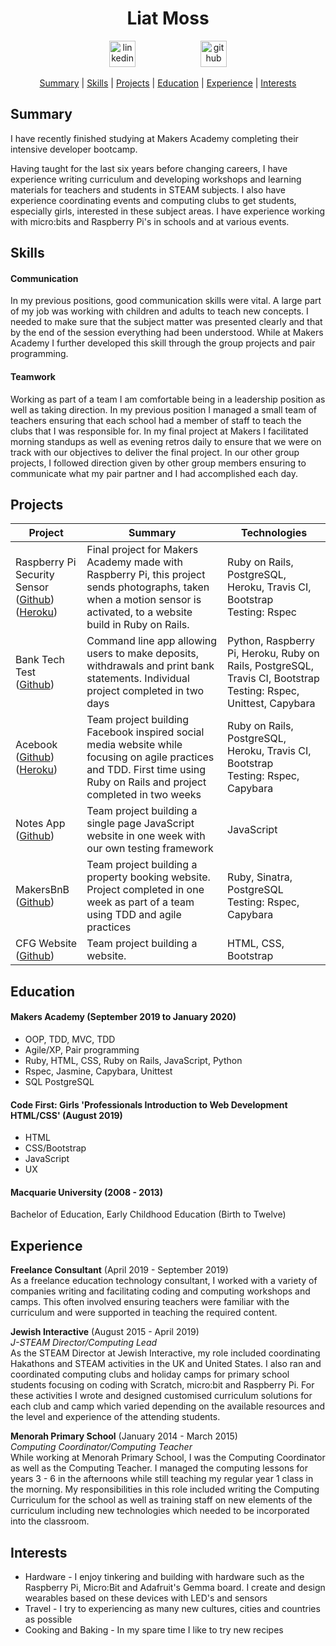 <h1 align="center">Liat Moss</h1>
<p align="center">
<a  href="https://www.linkedin.com/in/liat-moss-51a50b115/"><img src="https://www.iconfinder.com/data/icons/free-social-icons/67/linkedin_circle_color-512.png" alt="linkedin" hspace="50" height="42" width="42"></a>
<a  href="https://github.com/Liatmoss"><img src="https://cdn0.iconfinder.com/data/icons/octicons/1024/mark-github-512.png" alt="github" hspace="50" height="42" width="42"></a>

<div align="center">

[Summary](#summary) |
[Skills](#skills) |
[Projects](#projects) |
[Education](#education) |
[Experience](#experience) |
[Interests](#interests)

</div>

## Summary

I have recently finished studying at Makers Academy completing their intensive developer bootcamp.

Having taught for the last six years before changing careers, I have experience writing curriculum and developing workshops and learning materials for teachers and students in STEAM subjects. I also have experience coordinating events and computing clubs to get students, especially girls, interested in these subject areas. I have experience working with micro:bits and Raspberry Pi's in schools and at various events.

## Skills

#### Communication

In my previous positions, good communication skills were vital. A large part of my job was working with children and adults to teach new concepts. I needed to make sure that the subject matter was presented clearly and that by the end of the session everything had been understood. While at Makers Academy I further developed this skill through the group projects and pair programming.

#### Teamwork

Working as part of a team I am comfortable being in a leadership position as well as taking direction. In my previous position I managed a small team of teachers ensuring that each school had a member of staff to teach the clubs that I was responsible for. In my final project at Makers I facilitated morning standups as well as evening retros daily to ensure that we were on track with our objectives to deliver the final project. In our other group projects, I followed direction given by other group members ensuring to communicate what my pair partner and I had accomplished each day.

## Projects

| Project       | Summary       | Technologies  |
| ------------- |---------------| --------------|
| Raspberry Pi Security Sensor <br> ([Github](https://github.com/Liatmoss/RPI-Security-Sensor))<br>([Heroku](https://rpi-security-system.herokuapp.com/))|Final project for Makers Academy made with Raspberry Pi, this project sends photographs, taken when a motion sensor is activated, to a website build in Ruby on Rails.|  Ruby on Rails, PostgreSQL, Heroku, Travis CI, Bootstrap<br>Testing: Rspec |
| Bank Tech Test <br> ([Github](https://github.com/Liatmoss/bank_tech_test)) | Command line app allowing users to make deposits, withdrawals and print bank statements. Individual project completed in two days |  Python, Raspberry Pi, Heroku, Ruby on Rails, PostgreSQL, Travis CI, Bootstrap<br>Testing: Rspec, Unittest, Capybara |
| Acebook <br> ([Github](https://github.com/Liatmoss/RaceToFirstPlaceBook))<br>([Heroku](https://acebook--letta.herokuapp.com/)) | Team project building Facebook inspired social media website while focusing on agile practices and TDD. First time using Ruby on Rails and project completed in two weeks |  Ruby on Rails, PostgreSQL, Heroku, Travis CI, Bootstrap<br>Testing: Rspec, Capybara |
| Notes App <br> ([Github](https://github.com/Liatmoss/noteApp/tree/master/noteApp)) | Team project building a single page JavaScript website in one week with our own testing framework | JavaScript |
| MakersBnB <br> ([Github](https://github.com/Liatmoss/Ruby-n-b)) | Team project building a property booking website. Project completed in one week as part of a team using TDD and agile practices |  Ruby, Sinatra, PostgreSQL<br>Testing: Rspec, Capybara |
| CFG Website <br> ([Github](https://github.com/Liatmoss/cfgProjectCake)) | Team project building a website. |  HTML, CSS, Bootstrap |

## Education

#### Makers Academy (September 2019 to January 2020)

- OOP, TDD, MVC, TDD
- Agile/XP, Pair programming
- Ruby, HTML, CSS, Ruby on Rails, JavaScript, Python
- Rspec, Jasmine, Capybara, Unittest
- SQL PostgreSQL

#### Code First: Girls 'Professionals Introduction to Web Development HTML/CSS' (August 2019)

- HTML
- CSS/Bootstrap
- JavaScript
- UX

#### Macquarie University (2008 - 2013)

Bachelor of Education, Early Childhood Education (Birth to Twelve)


## Experience

**Freelance Consultant** (April 2019 - September 2019)    
As a freelance education technology consultant, I worked with a variety of companies writing and facilitating coding and computing workshops and camps. This often involved ensuring teachers were familiar with the curriculum and were supported in teaching the required content.

**Jewish Interactive** (August 2015 - April 2019)    
*J-STEAM Director/Computing Lead*  
As the STEAM Director at Jewish Interactive, my role included coordinating Hakathons and STEAM activities in the UK and United States. I also ran and coordinated computing clubs and holiday camps for primary school students focusing on coding with Scratch, micro:bit and Raspberry Pi. For these activities I wrote and designed customised curriculum solutions for each club and camp which varied depending on the available resources and the level and experience of the attending students.

**Menorah Primary School** (January 2014 - March 2015)   
*Computing Coordinator/Computing Teacher*  
While working at Menorah Primary School, I was the Computing Coordinator as well as the Computing Teacher. I managed the computing lessons for years 3 - 6 in the afternoons while still teaching my regular year 1 class in the morning. My responsibilities in this role included writing the Computing Curriculum for the school as well as training staff on new elements of the curriculum including new technologies which needed to be incorporated into the classroom.

## Interests

* Hardware - I enjoy tinkering and building with hardware such as the Raspberry Pi, Micro:Bit and Adafruit's Gemma board. I create and design wearables based on these devices with LED's and sensors
* Travel - I try to experiencing as many new cultures, cities and countries as possible
* Cooking and Baking - In my spare time I like to try new recipes  
